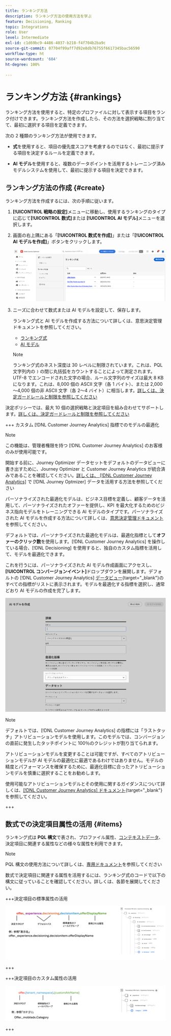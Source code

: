 ```yaml
---
title: ランキング方法
description: ランキング方法の使用方法を学ぶ
feature: Decisioning, Ranking
topic: Integrations
role: User
level: Intermediate
exl-id: c1d69bc9-4486-4037-b218-f4f704b2ba9c
source-git-commit: 07704f99aff7d92e8db76755f6617345bac56590
workflow-type: ht
source-wordcount: '604'
ht-degree: 100%

---
```


# ランキング方法 {#rankings}

ランキング方法を使用すると、特定のプロファイルに対して表示する項目をランク付けできます。ランキング方法を作成したら、その方法を選択戦略に割り当てて、最初に選択する項目を定義できます。

次の 2 種類のランキング方法が使用できます。

* **式**&#x200B;を使用すると、項目の優先度スコアを考慮するのではなく、最初に提示する項目を決定するルールを定義できます。

* **AI モデル**&#x200B;を使用すると、複数のデータポイントを活用するトレーニング済みモデルシステムを使用して、最初に提示する項目を決定できます。

## ランキング方法の作成 {#create}

ランキング方法を作成するには、次の手順に従います。

1. **[!UICONTROL 戦略の設定]**&#x200B;メニューに移動し、使用するランキングのタイプに応じて&#x200B;**[!UICONTROL 数式]**&#x200B;または **[!UICONTROL AI モデル]**&#x200B;メニューを選択します。

1. 画面の右上隅にある「**[!UICONTROL 数式を作成]**」または「**[!UICONTROL AI モデルを作成]**」ボタンをクリックします。

   ![](assets/ranking-create.png)

1. ニーズに合わせて数式または AI モデルを設定して、保存します。

   ランキング式と AI モデルを作成する方法について詳しくは、意思決定管理ドキュメントを参照してください。

   * [ランキング式](exd-ranking-formulas.md)
   * [AI モデル](../offers/ranking/ai-models.md)

   >[!NOTE]
   >
   >ランキング式のネスト深度は 30 レベルに制限されています。これは、PQL 文字列内の `)` の閉じ丸括弧をカウントすることによって測定されます。UTF-8 でエンコードされた文字の場合、ルール文字列のサイズは最大 8 KB になります。これは、8,000 個の ASCII 文字（各 1 バイト）、または 2,000～4,000 個の非 ASCII 文字（各 2～4 バイト）に相当します。[詳しくは、決定ガードレールと制限を参照してください](gs-experience-decisioning.md#guardrails)

決定ポリシーでは、最大 10 個の選択戦略と決定項目を組み合わせてサポートします。[詳しくは、決定ガードレールと制限を参照してください](gs-experience-decisioning.md#guardrails)

+++ カスタム [!DNL Customer Journey Analytics] 指標でのモデルの最適化

>[!NOTE]
>
>この機能は、管理者権限を持つ [!DNL Customer Journey Analytics] のお客様のみが使用可能です。
>
>開始する前に、Journey Optimizer データセットをデフォルトのデータビューに書き出すために、Journey Optimizer と Customer Journey Analytics が統合済みであることを確認してください。[詳しくは、 [!DNL Customer Journey Analytics]](../reports/cja-ajo.md) で  [!DNL Journey Optmizer]  データを活用する方法を参照してください

パーソナライズされた最適化モデルは、ビジネス目標を定義し、顧客データを活用して、パーソナライズされたオファーを提供し、KPI を最大化するためのビジネス指向モデルをトレーニングできる AI モデルのタイプです。パーソナライズされた AI モデルを作成する方法について詳しくは、[意思決定管理ドキュメント](../offers/ranking/personalized-optimization-model.md)を参照してください。

デフォルトでは、パーソナライズされた最適化モデルは、最適化指標として&#x200B;**オファーのクリック数**&#x200B;を使用します。[!DNL Customer Journey Analytics] を操作している場合、[!DNL Decisioning] を使用すると、独自のカスタム指標を活用して、モデルを最適化できます。

これを行うには、パーソナライズされた AI モデル作成画面にアクセスし、**[!UICONTROL コンバージョンイベント]**&#x200B;ドロップダウンを展開します。デフォルトの [!DNL Customer Journey Analytics] [データビュー](https://experienceleague.adobe.com/ja/docs/analytics-platform/using/cja-dataviews/data-views){target="_blank"}のすべての指標がリストに表示されます。モデルを最適化する指標を選択し、通常どおり AI モデルの作成を完了します。

![](assets/ai-ranking-custom-metrics.png)

>[!NOTE]
>
>デフォルトでは、[!DNL Customer Journey Analytics] の指標には「ラストタッチ」アトリビューションモデルを使用します。このモデルでは、コンバージョンの直前に発生したタッチポイントに 100％のクレジットが割り当てられます。
>
>アトリビューションモデルを変更することは可能ですが、すべてのアトリビューションモデルが AI モデルの最適化に最適であるわけではありません。モデルの精度とパフォーマンスを確保するために、最適化目標に合ったアトリビューションモデルを慎重に選択することをお勧めします。
>
>使用可能なアトリビューションモデルとその使用に関するガイダンスについて詳しくは、[[!DNL Customer Journey Analytics]  ドキュメント](https://experienceleague.adobe.com/ja/docs/analytics-platform/using/cja-dataviews/component-settings/attribution){target="_blank"}を参照してください。

+++

## 数式での決定項目属性の活用 {#items}

ランキング式は **PQL 構文**&#x200B;で表され、プロファイル属性、[コンテキストデータ](context-data.md)、決定項目に関連する属性などの様々な属性を利用できます。

>[!NOTE]
>
>PQL 構文の使用方法について詳しくは、[専用ドキュメント](https://experienceleague.adobe.com/docs/experience-platform/segmentation/pql/overview.html?lang=ja)を参照してください

数式で決定項目に関連する属性を活用するには、ランキング式のコードで以下の構文に従っていることを確認してください。詳しくは、各節を展開してください。

+++決定項目の標準属性の活用

![](assets/formula-attribute.png)

+++

+++決定項目のカスタム属性の活用

![](assets/formula-attribute-custom.png)

+++
